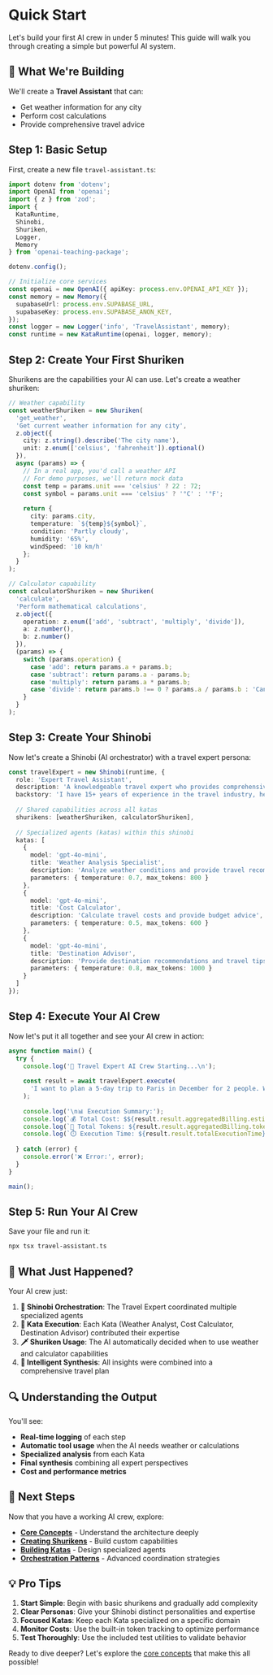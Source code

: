 # Quick Start

Let's build your first AI crew in under 5 minutes! This guide will walk you through creating a simple but powerful AI system.

## 🎯 What We're Building

We'll create a **Travel Assistant** that can:
- Get weather information for any city
- Perform cost calculations
- Provide comprehensive travel advice

## Step 1: Basic Setup

First, create a new file `travel-assistant.ts`:

```typescript
import dotenv from 'dotenv';
import OpenAI from 'openai';
import { z } from 'zod';
import { 
  KataRuntime, 
  Shinobi, 
  Shuriken, 
  Logger, 
  Memory 
} from 'openai-teaching-package';

dotenv.config();

// Initialize core services
const openai = new OpenAI({ apiKey: process.env.OPENAI_API_KEY });
const memory = new Memory({
  supabaseUrl: process.env.SUPABASE_URL,
  supabaseKey: process.env.SUPABASE_ANON_KEY,
});
const logger = new Logger('info', 'TravelAssistant', memory);
const runtime = new KataRuntime(openai, logger, memory);
```

## Step 2: Create Your First Shuriken

Shurikens are the capabilities your AI can use. Let's create a weather shuriken:

```typescript
// Weather capability
const weatherShuriken = new Shuriken(
  'get_weather',
  'Get current weather information for any city',
  z.object({
    city: z.string().describe('The city name'),
    unit: z.enum(['celsius', 'fahrenheit']).optional()
  }),
  async (params) => {
    // In a real app, you'd call a weather API
    // For demo purposes, we'll return mock data
    const temp = params.unit === 'celsius' ? 22 : 72;
    const symbol = params.unit === 'celsius' ? '°C' : '°F';
    
    return {
      city: params.city,
      temperature: `${temp}${symbol}`,
      condition: 'Partly cloudy',
      humidity: '65%',
      windSpeed: '10 km/h'
    };
  }
);

// Calculator capability
const calculatorShuriken = new Shuriken(
  'calculate',
  'Perform mathematical calculations',
  z.object({
    operation: z.enum(['add', 'subtract', 'multiply', 'divide']),
    a: z.number(),
    b: z.number()
  }),
  (params) => {
    switch (params.operation) {
      case 'add': return params.a + params.b;
      case 'subtract': return params.a - params.b;
      case 'multiply': return params.a * params.b;
      case 'divide': return params.b !== 0 ? params.a / params.b : 'Cannot divide by zero';
    }
  }
);
```

## Step 3: Create Your Shinobi

Now let's create a Shinobi (AI orchestrator) with a travel expert persona:

```typescript
const travelExpert = new Shinobi(runtime, {
  role: 'Expert Travel Assistant',
  description: 'A knowledgeable travel expert who provides comprehensive advice',
  backstory: 'I have 15+ years of experience in the travel industry, helping thousands of travelers plan perfect trips. I have extensive knowledge of destinations worldwide, weather patterns, and travel costs.',
  
  // Shared capabilities across all katas
  shurikens: [weatherShuriken, calculatorShuriken],
  
  // Specialized agents (katas) within this shinobi
  katas: [
    {
      model: 'gpt-4o-mini',
      title: 'Weather Analysis Specialist',
      description: 'Analyze weather conditions and provide travel recommendations',
      parameters: { temperature: 0.7, max_tokens: 800 }
    },
    {
      model: 'gpt-4o-mini', 
      title: 'Cost Calculator',
      description: 'Calculate travel costs and provide budget advice',
      parameters: { temperature: 0.5, max_tokens: 600 }
    },
    {
      model: 'gpt-4o-mini',
      title: 'Destination Advisor',
      description: 'Provide destination recommendations and travel tips',
      parameters: { temperature: 0.8, max_tokens: 1000 }
    }
  ]
});
```

## Step 4: Execute Your AI Crew

Now let's put it all together and see your AI crew in action:

```typescript
async function main() {
  try {
    console.log('🥷 Travel Expert AI Crew Starting...\n');
    
    const result = await travelExpert.execute(
      'I want to plan a 5-day trip to Paris in December for 2 people. What\'s the weather like and what would be the estimated cost?'
    );
    
    console.log('\n📊 Execution Summary:');
    console.log(`💰 Total Cost: $${result.result.aggregatedBilling.estimatedCost.toFixed(6)}`);
    console.log(`🔢 Total Tokens: ${result.result.aggregatedBilling.tokenUsage.total_tokens}`);
    console.log(`⏱️ Execution Time: ${result.result.totalExecutionTime}ms`);
    
  } catch (error) {
    console.error('❌ Error:', error);
  }
}

main();
```

## Step 5: Run Your AI Crew

Save your file and run it:

```bash
npx tsx travel-assistant.ts
```

## 🎉 What Just Happened?

Your AI crew just:

1. **🥷 Shinobi Orchestration**: The Travel Expert coordinated multiple specialized agents
2. **🥋 Kata Execution**: Each Kata (Weather Analyst, Cost Calculator, Destination Advisor) contributed their expertise
3. **🗡️ Shuriken Usage**: The AI automatically decided when to use weather and calculator capabilities
4. **🧠 Intelligent Synthesis**: All insights were combined into a comprehensive travel plan

## 🔍 Understanding the Output

You'll see:
- **Real-time logging** of each step
- **Automatic tool usage** when the AI needs weather or calculations
- **Specialized analysis** from each Kata
- **Final synthesis** combining all expert perspectives
- **Cost and performance metrics**

## 🚀 Next Steps

Now that you have a working AI crew, explore:

- **[Core Concepts](../concepts/overview)** - Understand the architecture deeply
- **[Creating Shurikens](../guides/creating-shurikens)** - Build custom capabilities
- **[Building Katas](../guides/building-katas)** - Design specialized agents
- **[Orchestration Patterns](../guides/orchestration-patterns)** - Advanced coordination strategies

## 💡 Pro Tips

1. **Start Simple**: Begin with basic shurikens and gradually add complexity
2. **Clear Personas**: Give your Shinobi distinct personalities and expertise
3. **Focused Katas**: Keep each Kata specialized on a specific domain
4. **Monitor Costs**: Use the built-in token tracking to optimize performance
5. **Test Thoroughly**: Use the included test utilities to validate behavior

Ready to dive deeper? Let's explore the [core concepts](../concepts/overview) that make this all possible!